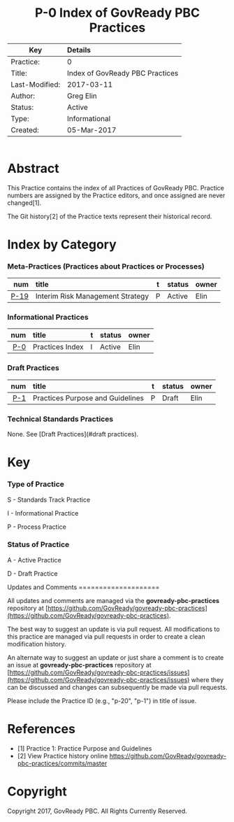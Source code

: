 
<header>

P-0 Index of GovReady PBC Practices
===================================

| Key            | Details                                                                          |
|----------------|:---------------------------------------------------------------------------------|
| Practice:      | 0                                                                                |
| Title:         | Index of GovReady PBC Practices                                                  |
| Last-Modified: | 2017-03-11                                                                       |
| Author:        | Greg Elin <gregelin at govready.com>                                             |
| Status:        | Active                                                                           |
| Type:          | Informational                                                                    |
| Created:       | 05-Mar-2017                                                                      |

</header>

<main>

Abstract
========

This Practice contains the index of all Practices of GovReady PBC.
Practice numbers are assigned by the Practice editors, and once assigned are never changed[1].

The Git history[2] of the Practice texts represent their historical record.

Index by Category
=================

### Meta-Practices (Practices about Practices or Processes)

| num                                | title                                    | t | status            | owner                      |
|-----------------------------------:|:-----------------------------------------|---|-------------------|----------------------------|
|   [P-19](practices/p-0019.md)       | Interim Risk Management Strategy         | P | Active            | Elin                       |


### Informational Practices

| num                                | title                                    | t | status            | owner                      |
|-----------------------------------:|:-----------------------------------------|---|-------------------|----------------------------|
|    [P-0](practices/p-0000.md)      | Practices Index                          | I | Active            | Elin                       |


### Draft Practices

| num                                | title                                    | t | status            | owner                      |
|-----------------------------------:|:-----------------------------------------|---|-------------------|----------------------------|
|    [P-1](practices/p-0001.md)      | Practices Purpose and Guidelines         | P | Draft             | Elin                       |


### Technical Standards Practices

None. See [Draft Practices](#draft practices).

Key
===

### Type of Practice
S - Standards Track Practice

I - Informational Practice

P - Process Practice

### Status of Practice

A - Active Practice

D - Draft Practice


</main>

<footer>
Updates and Comments
====================

All updates and comments are managed via the **govready-pbc-practices** repository at [https://github.com/GovReady/govready-pbc-practices](https://github.com/GovReady/govready-pbc-practices).

The best way to suggest an update is via pull request. All modifications to this practice are managed via pull requests in order to create a clean modification history.

An alternate way to suggest an update or just share a comment is to create an issue at **govready-pbc-practices** repository at [https://github.com/GovReady/govready-pbc-practices/issues](https://github.com/GovReady/govready-pbc-practices/issues) where they can be discussed and changes can subsequently be made via pull requests.

Please include the Practice ID (e.g., "p-20", "p-1") in title of issue.


References
==========

  - [1] Practice 1: Practice Purpose and Guidelines
  - [2] View Practice history online https://github.com/GovReady/govready-pbc-practices/commits/master


Copyright
=========

Copyright 2017, GovReady PBC. All Rights Currently Reserved.

</footer>
